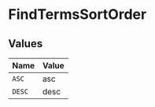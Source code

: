 # FindTermsSortOrder


## Values

| Name   | Value  |
| ------ | ------ |
| `ASC`  | asc    |
| `DESC` | desc   |